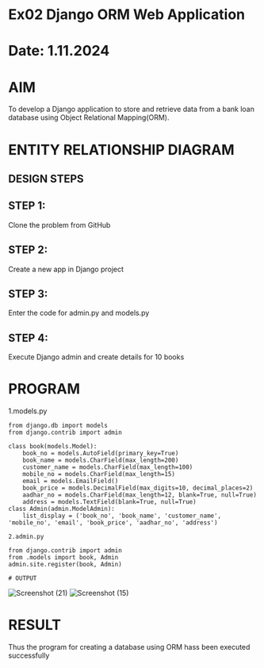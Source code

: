 # Ex02 Django ORM Web Application
# Date: 1.11.2024
# AIM
To develop a Django application to store and retrieve data from a bank loan database using Object Relational Mapping(ORM).

# ENTITY RELATIONSHIP DIAGRAM
## DESIGN STEPS
## STEP 1:
Clone the problem from GitHub

## STEP 2:
Create a new app in Django project

## STEP 3:
Enter the code for admin.py and models.py

## STEP 4:
Execute Django admin and create details for 10 books

# PROGRAM
1.models.py
```
from django.db import models
from django.contrib import admin

class book(models.Model):
    book_no = models.AutoField(primary_key=True)  
    book_name = models.CharField(max_length=200)  
    customer_name = models.CharField(max_length=100) 
    mobile_no = models.CharField(max_length=15)  
    email = models.EmailField()  
    book_price = models.DecimalField(max_digits=10, decimal_places=2)  
    aadhar_no = models.CharField(max_length=12, blank=True, null=True) 
    address = models.TextField(blank=True, null=True) 
class Admin(admin.ModelAdmin):
    list_display = ('book_no', 'book_name', 'customer_name', 'mobile_no', 'email', 'book_price', 'aadhar_no', 'address')

2.admin.py

from django.contrib import admin
from .models import book, Admin
admin.site.register(book, Admin)

# OUTPUT
```


![Screenshot (21)](https://github.com/user-attachments/assets/9d75c8b3-c1bd-4993-8d70-35d488142c94)
![Screenshot (15)](https://github.com/user-attachments/assets/e219078a-078d-4ed5-b4c8-5023ec77da9b)


# RESULT
Thus the program for creating a database using ORM hass been executed successfully
